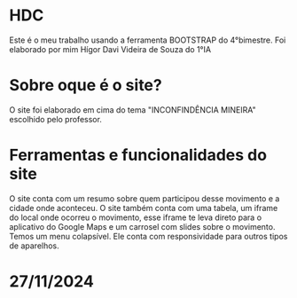 # HDC
Este é o meu trabalho usando a ferramenta BOOTSTRAP do 4°bimestre.
Foi elaborado por mim Hígor Davi Videira de Souza do 1°IA

# Sobre oque é o site?
O site foi elaborado em cima do tema "INCONFINDÊNCIA MINEIRA" escolhido pelo professor.

# Ferramentas e funcionalidades do site
O site conta com um resumo sobre quem participou desse movimento e a cidade onde aconteceu.
O site também conta com uma tabela, um iframe do local onde ocorreu o movimento, esse iframe te leva direto para o aplicativo do Google Maps e um carrosel com slides sobre o movimento.
Temos um menu colapsível.
Ele conta com responsividade para outros tipos de aparelhos.

# 27/11/2024
